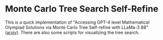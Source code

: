 # Monte Carlo Tree Search Self-Refine

This is a quick implementation of "Accessing GPT-4 level Mathematical Olympiad Solutions via Monte Carlo Tree Self-refine with LLaMa-3 8B" ([arxiv](https://arxiv.org/abs/2406.07394)). There are also some scripts for visualizing the tree search.